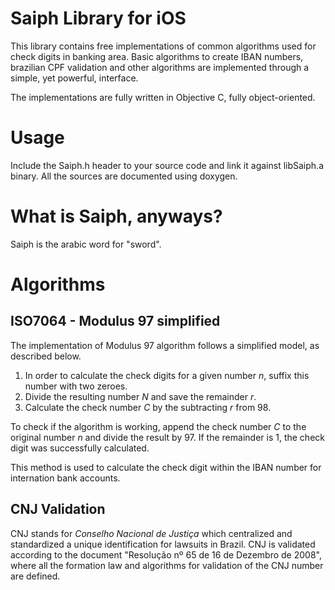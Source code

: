 # Saiph Library for iOS

This library contains free implementations of common algorithms used for check 
digits in banking area. Basic algorithms to create IBAN numbers, brazilian CPF 
validation and other algorithms are implemented through a simple, yet powerful, 
interface.

The implementations are fully written in Objective C, fully object-oriented.

# Usage

Include the Saiph.h header to your source code and link it against libSaiph.a
binary. All the sources are documented using doxygen.

# What is Saiph, anyways?
Saiph is the arabic word for "sword".

# Algorithms
## ISO7064 - Modulus 97 simplified

The implementation of Modulus 97 algorithm follows a simplified model, as 
described below.

1. In order to calculate the check digits for a given number _n_, suffix this 
number with two zeroes.
2. Divide the resulting number _N_ and save the remainder _r_.
3. Calculate the check number _C_ by the subtracting _r_ from 98. 

To check if the algorithm is working, append the check number _C_ to the 
original number _n_ and divide the result by 97. If the remainder is 1, the 
check digit was successfully calculated.

This method is used to calculate the check digit within the IBAN number for 
internation bank accounts.

## CNJ Validation

CNJ stands for _Conselho Nacional de Justiça_ which centralized and standardized a unique identification for
lawsuits in Brazil. CNJ is validated according to the document "Resolução nº 65 de 16 de Dezembro de 2008", where all
the formation law and algorithms for validation of the CNJ number are defined.